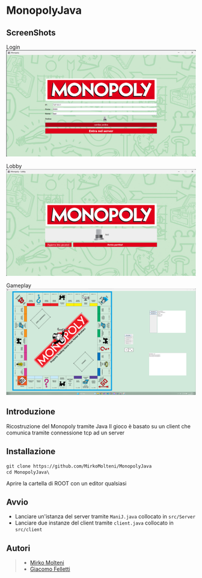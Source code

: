 # MonopolyJava
## ScreenShots
Login
![Screenshot-Overview](/docs/login.png?raw=true)

Lobby
![Screenshot-Overview](/docs/lobby.png?raw=true)

Gameplay
![Screenshot-Overview](/docs/gameplay.png?raw=true)

## Introduzione
Ricostruzione del Monopoly tramite Java
Il gioco è basato su un client che comunica tramite connessione tcp ad un server

## Installazione

```
git clone https://github.com/MirkoMolteni/MonopolyJava
cd MonopolyJava\
```
Aprire la cartella di ROOT con un editor qualsiasi

## Avvio
- Lanciare un'istanza del server tramite `ManiJ.java` collocato in `src/Server`
- Lanciare due instanze del client tramite `client.java` collocato in `src/client`

## Autori
> - [Mirko Molteni](https://github.com/MirkoMolteni)
> - [Giacomo Felletti](https://github.com/fellettigiacomo)